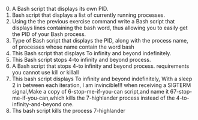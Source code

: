 0. A Bash script that displays its own PID.
1. Bash script that displays a list of currently running processes.
2. Using the the previous exercise command write  a Bash script that displays lines containing the bash word, thus allowing you to easily get the PID of your Bash process.
3. Type of Bash script that displays the PID, along with the process name, of processes whose name contain the word bash
4.  This Bash script that displays To infinity and beyond indefinitely.
5. This Bash  script stops 4-to infinity and beyond process.
6. A Bash script that stops 4-to infinity and beyond process. requirements you cannot use  kill or killall
7. This bash script displays To infinity and beyond indefinitely, With a sleep 2 in between each iteration, I am invincible!!! when receiving a SIGTERM signal,Make a copy of 6-stop-me-if-you-can script,and  name it 67-stop-me-if-you-can,which kills the 7-highlander process instead of the 4-to-infinity-and-beyond one.
8. Ths bash script kills the process 7-highlander
